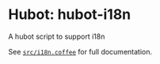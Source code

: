 # Hubot: hubot-i18n

A hubot script to support i18n

See [`src/i18n.coffee`](src/i18n.coffee) for full documentation.
